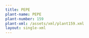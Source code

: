 ```yaml
---
title: PEPE
plant-name: PEPE
plant-number: 159
plant-xml: /assets/xml/plant159.xml
layout: single-xml
---
```


